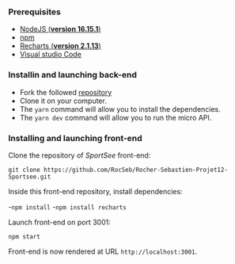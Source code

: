 
### Prerequisites

- [NodeJS (**version 16.15.1**)](https://nodejs.org/en/)
- [npm](https://www.npmjs.com/)
- [Recharts (**version 2.1.13**)](https://recharts.org/en-US/guide/installation)
- [Visual studio Code](https://code.visualstudio.com/)

### Installin and launching back-end

- Fork the followed [repository](https://github.com/RocSeb/P9-front-end-dashboard/)
- Clone it on your computer.
- The `yarn` command will allow you to install the dependencies.
- The `yarn dev` command will allow you to run the micro API.

### Installing and launching front-end

Clone the repository of _SportSee_ front-end:

`git clone https://github.com/RocSeb/Rocher-Sebastien-Projet12-Sportsee.git`

Inside this front-end repository, install dependencies:

-`npm install`
-`npm install recharts`

Launch front-end on port 3001:

`npm start`

Front-end is now rendered at URL `http://localhost:3001`.
